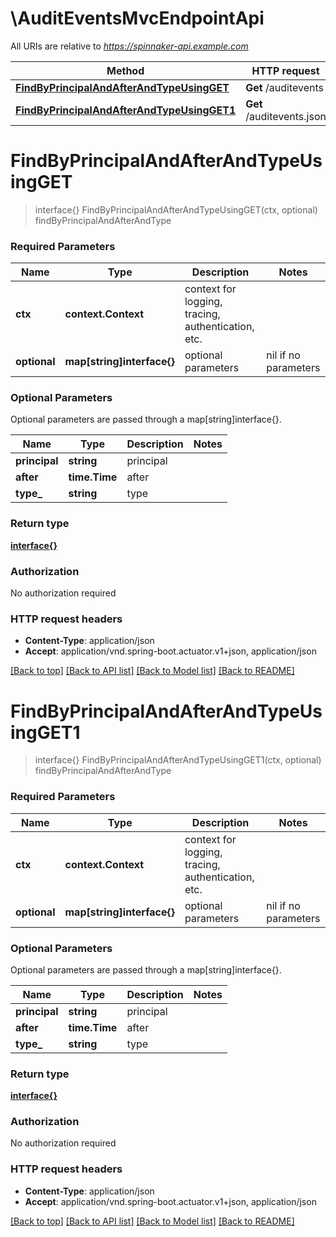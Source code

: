 # \AuditEventsMvcEndpointApi

All URIs are relative to *https://spinnaker-api.example.com*

Method | HTTP request | Description
------------- | ------------- | -------------
[**FindByPrincipalAndAfterAndTypeUsingGET**](AuditEventsMvcEndpointApi.md#FindByPrincipalAndAfterAndTypeUsingGET) | **Get** /auditevents | findByPrincipalAndAfterAndType
[**FindByPrincipalAndAfterAndTypeUsingGET1**](AuditEventsMvcEndpointApi.md#FindByPrincipalAndAfterAndTypeUsingGET1) | **Get** /auditevents.json | findByPrincipalAndAfterAndType


# **FindByPrincipalAndAfterAndTypeUsingGET**
> interface{} FindByPrincipalAndAfterAndTypeUsingGET(ctx, optional)
findByPrincipalAndAfterAndType

### Required Parameters

Name | Type | Description  | Notes
------------- | ------------- | ------------- | -------------
 **ctx** | **context.Context** | context for logging, tracing, authentication, etc.
 **optional** | **map[string]interface{}** | optional parameters | nil if no parameters

### Optional Parameters
Optional parameters are passed through a map[string]interface{}.

Name | Type | Description  | Notes
------------- | ------------- | ------------- | -------------
 **principal** | **string**| principal | 
 **after** | **time.Time**| after | 
 **type_** | **string**| type | 

### Return type

[**interface{}**](interface{}.md)

### Authorization

No authorization required

### HTTP request headers

 - **Content-Type**: application/json
 - **Accept**: application/vnd.spring-boot.actuator.v1+json, application/json

[[Back to top]](#) [[Back to API list]](../README.md#documentation-for-api-endpoints) [[Back to Model list]](../README.md#documentation-for-models) [[Back to README]](../README.md)

# **FindByPrincipalAndAfterAndTypeUsingGET1**
> interface{} FindByPrincipalAndAfterAndTypeUsingGET1(ctx, optional)
findByPrincipalAndAfterAndType

### Required Parameters

Name | Type | Description  | Notes
------------- | ------------- | ------------- | -------------
 **ctx** | **context.Context** | context for logging, tracing, authentication, etc.
 **optional** | **map[string]interface{}** | optional parameters | nil if no parameters

### Optional Parameters
Optional parameters are passed through a map[string]interface{}.

Name | Type | Description  | Notes
------------- | ------------- | ------------- | -------------
 **principal** | **string**| principal | 
 **after** | **time.Time**| after | 
 **type_** | **string**| type | 

### Return type

[**interface{}**](interface{}.md)

### Authorization

No authorization required

### HTTP request headers

 - **Content-Type**: application/json
 - **Accept**: application/vnd.spring-boot.actuator.v1+json, application/json

[[Back to top]](#) [[Back to API list]](../README.md#documentation-for-api-endpoints) [[Back to Model list]](../README.md#documentation-for-models) [[Back to README]](../README.md)

